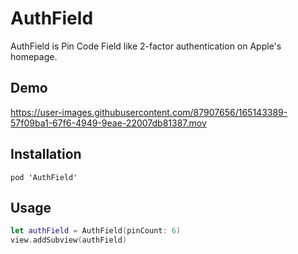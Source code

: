 # AuthField
AuthField is Pin Code Field like 2-factor authentication on Apple's homepage.

## Demo
https://user-images.githubusercontent.com/87907656/165143389-57f09ba1-67f6-4949-9eae-22007db81387.mov

## Installation
`pod 'AuthField'`

## Usage

```Swift
let authField = AuthField(pinCount: 6)
view.addSubview(authField)
```

